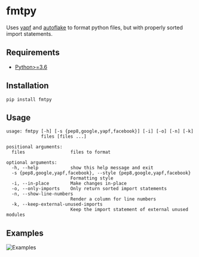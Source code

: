 # fmtpy

Uses [yapf](https://github.com/google/yapf) and [autoflake](https://github.com/PyCQA/autoflake) to format python files, but with properly sorted import statements.

## Requirements

- [Python>=3.6](https://www.python.org/downloads/)

## Installation

```
pip install fmtpy
```

## Usage

```
usage: fmtpy [-h] [-s {pep8,google,yapf,facebook}] [-i] [-o] [-n] [-k]
             files [files ...]

positional arguments:
  files                 files to format

optional arguments:
  -h, --help            show this help message and exit
  -s {pep8,google,yapf,facebook}, --style {pep8,google,yapf,facebook}
                        Formatting style
  -i, --in-place        Make changes in-place
  -o, --only-imports    Only return sorted import statements
  -n, --show-line-numbers
                        Render a column for line numbers
  -k, --keep-external-unused-imports
                        Keep the import statement of external unused modules
```

## Examples

![Examples](static/examples.gif)
